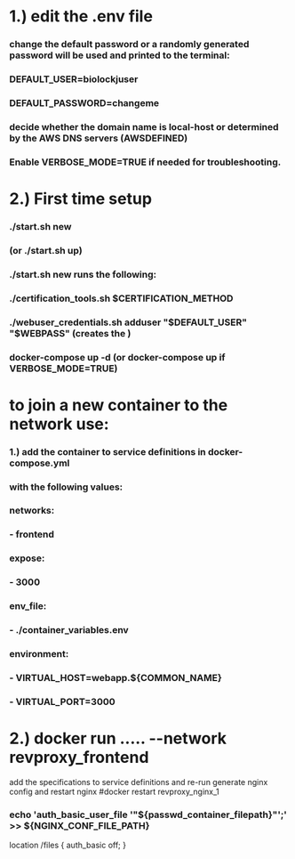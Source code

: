 

# 1.) edit the .env file
### change the default password or a randomly generated password will be used and printed to the terminal:
### DEFAULT_USER=biolockjuser
### DEFAULT_PASSWORD=changeme

### decide whether the domain name is local-host or determined by the AWS DNS servers (AWSDEFINED)

### Enable VERBOSE_MODE=TRUE if needed for troubleshooting.

# 2.) First time setup
### ./start.sh new   
### (or ./start.sh up)

### ./start.sh new runs the following:
### ./certification_tools.sh $CERTIFICATION_METHOD
### ./webuser_credentials.sh adduser "$DEFAULT_USER" "$WEBPASS"  (creates the )
### docker-compose up -d  (or docker-compose up if VERBOSE_MODE=TRUE)

# to join a new container to the network use:
### 1.) add the container to service definitions in docker-compose.yml
### with the following values:
### networks:
###      - frontend
###    expose:
###      - 3000
###    env_file:
###      - ./container_variables.env
###    environment:
###      - VIRTUAL_HOST=webapp.${COMMON_NAME}
###      - VIRTUAL_PORT=3000
# 2.) docker run ..... --network revproxy_frontend  <myimagename>
 add the specifications to service definitions
 and re-run generate nginx config and restart nginx
 #docker restart revproxy_nginx_1

 ### echo 'auth_basic_user_file '"${passwd_container_filepath}"';' >> ${NGINX_CONF_FILE_PATH}
 location /files {
    auth_basic off;
}